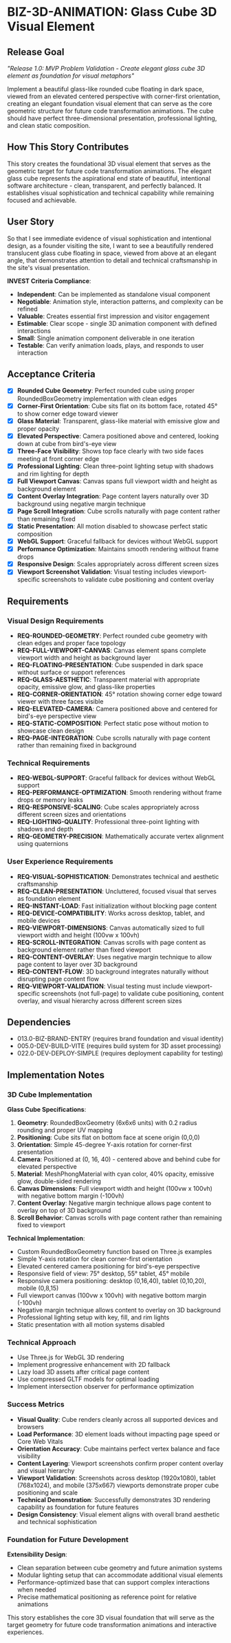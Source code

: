# BIZ-3D-ANIMATION: Glass Cube 3D Visual Element

## Release Goal

_"Release 1.0: MVP Problem Validation - Create elegant glass cube 3D element as foundation for visual metaphors"_

Implement a beautiful glass-like rounded cube floating in dark space, viewed from an elevated centered perspective with corner-first orientation, creating an elegant foundation visual element that can serve as the core geometric structure for future code transformation animations. The cube should have perfect three-dimensional presentation, professional lighting, and clean static composition.

## How This Story Contributes

This story creates the foundational 3D visual element that serves as the geometric target for future code transformation animations. The elegant glass cube represents the aspirational end state of beautiful, intentional software architecture - clean, transparent, and perfectly balanced. It establishes visual sophistication and technical capability while remaining focused and achievable.

## User Story

So that I see immediate evidence of visual sophistication and intentional design, as a founder visiting the site, I want to see a beautifully rendered translucent glass cube floating in space, viewed from above at an elegant angle, that demonstrates attention to detail and technical craftsmanship in the site's visual presentation.

**INVEST Criteria Compliance**:

- **Independent**: Can be implemented as standalone visual component
- **Negotiable**: Animation style, interaction patterns, and complexity can be refined
- **Valuable**: Creates essential first impression and visitor engagement
- **Estimable**: Clear scope - single 3D animation component with defined interactions
- **Small**: Single animation component deliverable in one iteration
- **Testable**: Can verify animation loads, plays, and responds to user interaction

## Acceptance Criteria

- [x] **Rounded Cube Geometry**: Perfect rounded cube using proper RoundedBoxGeometry implementation with clean edges
- [x] **Corner-First Orientation**: Cube sits flat on its bottom face, rotated 45° to show corner edge toward viewer
- [x] **Glass Material**: Transparent, glass-like material with emissive glow and proper opacity
- [x] **Elevated Perspective**: Camera positioned above and centered, looking down at cube from bird's-eye view
- [x] **Three-Face Visibility**: Shows top face clearly with two side faces meeting at front corner edge
- [x] **Professional Lighting**: Clean three-point lighting setup with shadows and rim lighting for depth
- [x] **Full Viewport Canvas**: Canvas spans full viewport width and height as background element
- [x] **Content Overlay Integration**: Page content layers naturally over 3D background using negative margin technique
- [x] **Page Scroll Integration**: Cube scrolls naturally with page content rather than remaining fixed
- [x] **Static Presentation**: All motion disabled to showcase perfect static composition
- [x] **WebGL Support**: Graceful fallback for devices without WebGL support
- [x] **Performance Optimization**: Maintains smooth rendering without frame drops
- [x] **Responsive Design**: Scales appropriately across different screen sizes
- [x] **Viewport Screenshot Validation**: Visual testing includes viewport-specific screenshots to validate cube positioning and content overlay

## Requirements

### Visual Design Requirements

- **REQ-ROUNDED-GEOMETRY**: Perfect rounded cube geometry with clean edges and proper face topology
- **REQ-FULL-VIEWPORT-CANVAS**: Canvas element spans complete viewport width and height as background layer
- **REQ-FLOATING-PRESENTATION**: Cube suspended in dark space without surface or support references
- **REQ-GLASS-AESTHETIC**: Transparent material with appropriate opacity, emissive glow, and glass-like properties
- **REQ-CORNER-ORIENTATION**: 45° rotation showing corner edge toward viewer with three faces visible
- **REQ-ELEVATED-CAMERA**: Camera positioned above and centered for bird's-eye perspective view
- **REQ-STATIC-COMPOSITION**: Perfect static pose without motion to showcase clean design
- **REQ-PAGE-INTEGRATION**: Cube scrolls naturally with page content rather than remaining fixed in background

### Technical Requirements

- **REQ-WEBGL-SUPPORT**: Graceful fallback for devices without WebGL support
- **REQ-PERFORMANCE-OPTIMIZATION**: Smooth rendering without frame drops or memory leaks
- **REQ-RESPONSIVE-SCALING**: Cube scales appropriately across different screen sizes and orientations
- **REQ-LIGHTING-QUALITY**: Professional three-point lighting with shadows and depth
- **REQ-GEOMETRY-PRECISION**: Mathematically accurate vertex alignment using quaternions

### User Experience Requirements

- **REQ-VISUAL-SOPHISTICATION**: Demonstrates technical and aesthetic craftsmanship
- **REQ-CLEAN-PRESENTATION**: Uncluttered, focused visual that serves as foundation element
- **REQ-INSTANT-LOAD**: Fast initialization without blocking page content
- **REQ-DEVICE-COMPATIBILITY**: Works across desktop, tablet, and mobile devices
- **REQ-VIEWPORT-DIMENSIONS**: Canvas automatically sized to full viewport width and height (100vw x 100vh)
- **REQ-SCROLL-INTEGRATION**: Canvas scrolls with page content as background element rather than fixed viewport
- **REQ-CONTENT-OVERLAY**: Uses negative margin technique to allow page content to layer over 3D background
- **REQ-CONTENT-FLOW**: 3D background integrates naturally without disrupting page content flow
- **REQ-VIEWPORT-VALIDATION**: Visual testing must include viewport-specific screenshots (not full-page) to validate cube positioning, content overlay, and visual hierarchy across different screen sizes

## Dependencies

- 013.0-BIZ-BRAND-ENTRY (requires brand foundation and visual identity)
- 005.0-DEV-BUILD-VITE (requires build system for 3D asset processing)
- 022.0-DEV-DEPLOY-SIMPLE (requires deployment capability for testing)

## Implementation Notes

### 3D Cube Implementation

**Glass Cube Specifications**:

1. **Geometry**: RoundedBoxGeometry (6x6x6 units) with 0.2 radius rounding and proper UV mapping
2. **Positioning**: Cube sits flat on bottom face at scene origin (0,0,0)
3. **Orientation**: Simple 45-degree Y-axis rotation for corner-first presentation
4. **Camera**: Positioned at (0, 16, 40) - centered above and behind cube for elevated perspective
5. **Material**: MeshPhongMaterial with cyan color, 40% opacity, emissive glow, double-sided rendering
6. **Canvas Dimensions**: Full viewport width and height (100vw x 100vh) with negative bottom margin (-100vh)
7. **Content Overlay**: Negative margin technique allows page content to overlay on top of 3D background
8. **Scroll Behavior**: Canvas scrolls with page content rather than remaining fixed to viewport

**Technical Implementation**:

- Custom RoundedBoxGeometry function based on Three.js examples
- Simple Y-axis rotation for clean corner-first orientation
- Elevated centered camera positioning for bird's-eye perspective
- Responsive field of view: 75° desktop, 55° tablet, 45° mobile
- Responsive camera positioning: desktop (0,16,40), tablet (0,10,20), mobile (0,8,15)
- Full viewport canvas (100vw x 100vh) with negative bottom margin (-100vh)
- Negative margin technique allows content to overlay on 3D background
- Professional lighting setup with key, fill, and rim lights
- Static presentation with all motion systems disabled

### Technical Approach

- Use Three.js for WebGL 3D rendering
- Implement progressive enhancement with 2D fallback
- Lazy load 3D assets after critical page content
- Use compressed GLTF models for optimal loading
- Implement intersection observer for performance optimization

### Success Metrics

- **Visual Quality**: Cube renders cleanly across all supported devices and browsers
- **Load Performance**: 3D element loads without impacting page speed or Core Web Vitals
- **Orientation Accuracy**: Cube maintains perfect vertex balance and face visibility
- **Content Layering**: Viewport screenshots confirm proper content overlay and visual hierarchy
- **Viewport Validation**: Screenshots across desktop (1920x1080), tablet (768x1024), and mobile (375x667) viewports demonstrate proper cube positioning and scale
- **Technical Demonstration**: Successfully demonstrates 3D rendering capability as foundation for future features
- **Design Consistency**: Visual element aligns with overall brand aesthetic and technical sophistication

### Foundation for Future Development

**Extensibility Design**:

- Clean separation between cube geometry and future animation systems
- Modular lighting setup that can accommodate additional visual elements
- Performance-optimized base that can support complex interactions when needed
- Precise mathematical positioning as reference point for relative animations

This story establishes the core 3D visual foundation that will serve as the target geometry for future code transformation animations and interactive experiences.
